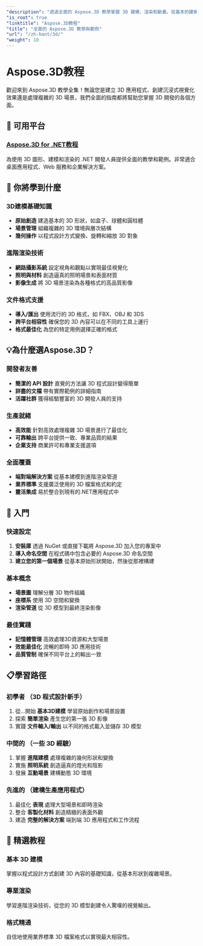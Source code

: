 ```yaml
---
"description": "透過全面的 Aspose.3D 教學掌握 3D 建模、渲染和動畫。從基本的建模到高階渲染技術。"
"is_root": true
"linktitle": "Aspose.3D教程"
"title": "全面的 Aspose.3D 教學與範例"
"url": "/zh-hant/3d/"
"weight": 10
---
```


# Aspose.3D教程

歡迎來到 Aspose.3D 教學全集！無論您是建立 3D 應用程式、創建沉浸式視覺化效果還是處理複雜的 3D 場景，我們全面的指南都將幫助您掌握 3D 開發的各個方面。

## 🎯 可用平台

### [Aspose.3D for .NET教程](./net/)
為使用 3D 圖形、建模和渲染的 .NET 開發人員提供全面的教學和範例。非常適合桌面應用程式、Web 服務和企業解決方案。

## 🚀 你將學到什麼

### **3D建模基礎知識**
- **原始創造** 建造基本的 3D 形狀，如盒子、球體和圓柱體
- **場景管理** 組織複雜的 3D 環境與層次結構  
- **幾何操作** 以程式設計方式變換、旋轉和縮放 3D 對象

### **進階渲染技術**
- **網路攝影系統** 設定視角和觀點以實現最佳視覺化
- **照明與材料** 創造逼真的照明場景和表面材質
- **影像生成** 將 3D 場景渲染為各種格式的高品質影像

### **文件格式支援**
- **導入/匯出** 使用流行的 3D 格式，如 FBX、OBJ 和 3DS
- **跨平台相容性** 確保您的 3D 內容可以在不同的工具上運行
- **格式最佳化** 為您的特定用例選擇正確的格式

## 💡為什麼選Aspose.3D？

### **開發者友善**
- **簡潔的 API 設計** 直覺的方法讓 3D 程式設計變得簡單
- **詳盡的文檔** 帶有實際範例的詳細指南
- **活躍社群** 獲得經驗豐富的 3D 開發人員的支持

### **生產就緒**
- **高效能** 針對高效處理複雜 3D 場景進行了最佳化
- **可靠輸出** 跨平台提供一致、專業品質的結果
- **企業支持** 商業許可和專業支援選項

### **全面覆蓋**
- **端對端解決方案** 從基本建模到進階渲染管道
- **業界標準** 支援廣泛使用的 3D 檔案格式和約定
- **靈活集成** 易於整合到現有的.NET應用程式中

## 🔧 入門

### **快速設定**
1. **安裝庫** 透過 NuGet 或直接下載將 Aspose.3D 加入您的專案中
2. **導入命名空間** 在程式碼中包含必要的 Aspose.3D 命名空間
3. **建立您的第一個場景** 從基本原始形狀開始，然後從那裡構建

### **基本概念**
- **場景圖** 理解分層 3D 物件組織
- **座標系** 使用 3D 空間和變換
- **渲染管道** 從 3D 模型到最終渲染影像

### **最佳實踐**
- **記憶體管理** 高效處理3D資源和大型場景
- **效能最佳化** 流暢的即時 3D 應用技術
- **品質管制** 確保不同平台上的輸出一致

## 📋學習路徑

### **初學者** （3D 程式設計新手）
1. 從...開始 **基本3D建模** 學習原始創作和場景設置
2. 探索 **簡單渲染** 產生您的第一張 3D 影像
3. 實踐 **文件輸入/輸出** 以不同的格式載入並儲存 3D 模型

### **中間的** （一些 3D 經驗）
1. 掌握 **進階建模** 處理複雜的幾何形狀和變換
2. 實施 **照明系統** 創造逼真的燈光和陰影
3. 發展 **互動場景** 建構動態 3D 環境

### **先進的** （建構生產應用程式）
1. 最佳化 **表現** 處理大型場景和即時渲染
2. 整合 **客製化材料** 創造精緻的表面外觀
3. 建造 **完整的解決方案** 端到端 3D 應用程式和工作流程

## 🌟 精選教程

### **基本 3D 建模**
掌握以程式設計方式創建 3D 內容的基礎知識，從基本形狀到複雜場景。

### **專業渲染**
學習進階渲染技術，從您的 3D 模型創建令人驚嘆的視覺輸出。

### **格式精通**
自信地使用業界標準 3D 檔案格式以實現最大相容性。